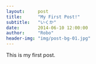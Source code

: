 ```yaml
---
layout:     post
title:      "My First Post!"
subtitle:   "いくか"
date:       2014-06-10 12:00:00
author:     "Robo"
header-img: "img/post-bg-01.jpg"
---
```


This is my first post.
